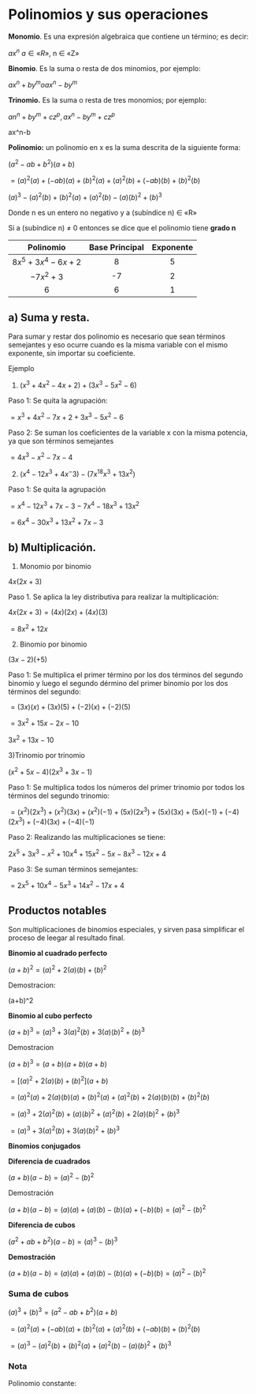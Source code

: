 # Polinomios y sus operaciones

**Monomio**. Es una expresión algebraica que contiene un término; es decir:

$ax^n$ $a ∈ «R»$, n ∈ «Z»

**Binomio**. Es la suma o resta de dos minomios, por ejemplo:

$ax^n + by^m o ax^n-by^m$

**Trinomio.** Es la suma o resta de tres monomios; por ejemplo:

$an^n + by^m + cz^p, ax^n-by^m + cz^p$

ax^n-b

**Polinomio:** un polinomio en x es la suma descrita de la siguiente forma:

$(a^2-ab+b^2)(a+b)$

$=(a)^2(a)+(-ab)(a)+(b)^2(a)+(a)^2(b)+(-ab)(b)+(b)^2(b)$

$(a)^3-(a)^2(b)+(b)^2(a)+(a)^2(b)-(a)(b)^2+(b)^3$

Donde n es un entero no negativo y a (subíndice n) ∈ «R»

Si a (subíndice n) ≠ 0 entonces se dice que el polinomio tiene **grado n**


|Polinomio| Base Principal | Exponente |
|:-:|:-:|:-:|
|$8x^5+3x^4-6x+2$|8|5|
|$-7x^2+3$|-7|2|
|6|6|1|

## a) Suma y resta.

Para sumar y restar dos polinomio es necesario que sean términos semejantes y eso ocurre cuando es la misma variable con el mismo exponente, sin importar su coeficiente.

Ejemplo

1.  $(x^3+4x^2-4x+2)+(3x^3-5x^2-6)$

Paso 1: Se quita la agrupación:

$=x^3+4x^2-7x+2+3x^3-5x^2-6$

Paso 2: Se suman los coeficientes de la variable x con la misma potencia, ya que son términos semejantes

$= 4x^3-x^2-7x-4$

2.  ($x^4-12x^3+4x^-3)-(7x^18x^3+13x^2)$

Paso 1: Se quita la agrupación

$= x^4-12x^3 +7x -3- 7x^4-18x^3+13x^2$

$= 6x^4 - 30x^3+13x^2+7x-3$

## b) Multiplicación.

1.  Monomio por binomio

$4x(2x+3)$

Paso 1. Se aplica la ley distributiva para realizar la multiplicación:

$4x (2x+3) = (4x)(2x)+(4x)(3)$

$=8x^2 +12x$

2.  Binomio por binomio

$(3x-2)(+5)$

Paso 1: Se multiplica el primer término por los dos términos del segundo binomio y luego el segundo dérmino del primer binomio por los dos términos del segundo:

$=(3x)(x)+(3x)(5)+(-2)(x)+(-2)(5)$

$=3x^2+15x-2x-10$

$3x ^2+13x-10$

3)Trinomio por trinomio

$(x^2+5x-4)(2x^3+3x-1)$

Paso 1: Se multiplica todos los números del primer trinomio por todos los términos del segundo trinomio:

$=(x^2)(2x^3)+(x^2)(3x)+(x^2)(-1)+(5x)(2x^3)+(5x)(3x)+(5x)(-1)+(-4)(2x^3)+(-4)(3x)+(-4)(-1)$

Paso 2: Realizando las multiplicaciones se tiene:

$2x^5+3x^3-x^2+10x^4+15x^2-5x-8x^3-12x+4$

Paso 3: Se suman términos semejantes:

$=2x^5+10x^4-5x^3+14x^2-17x+4$

## Productos notables

Son multiplicaciones de binomios especiales, y sirven pasa simplificar el proceso de leegar al resultado final.

**Binomio al cuadrado perfecto**

$(a+b)^2= (a)^2 +2(a)(b)+(b)^2$

Demostracion:

(a+b)^2

**Binomio al cubo perfecto**

$(a+b)^3=(a)^3+3(a)^2(b)+3(a)(b)^2+(b)^3$

Demostracion

$(a+b)^3=(a+b)(a+b)(a+b)$

$=[(a)^2+2(a)(b)+(b)^2](a+b)$

$=(a)^2(a)+2(a)(b)(a)+(b)^2(a)+(a)^2(b)+2(a)(b)(b)+(b)^2(b)$

$=(a)^3+2(a)^2(b)+(a)(b)^2+(a)^2(b)+2(a)(b)^2+(b)^3$

$=(a)^3+3(a)^2(b)+3(a)(b)^2+(b)^3$

**Binomios conjugados**

**Diferencia de cuadrados**

$(a+b)(a-b)=(a)^2-(b)^2$

Demostración

$(a+b)(a-b)=(a)(a)+(a)(b)-(b)(a)+(-b)(b)=(a)^2-(b)^2$

**Diferencia de cubos**

$(a^2+ab+b^2)(a-b)=(a)^3-(b)^3$

**Demostración**

$(a+b)(a-b)=(a)(a)+(a)(b)-(b)(a)+(-b)(b)=(a)^2-(b)^2$

### Suma de cubos



$(a)^3+(b)^3=(a^2-ab+b^2)(a+b)$

$=(a)^2(a)+(-ab)(a)+(b)^2(a)+(a)^2(b)+(-ab)(b)+(b)^2(b)$

$=(a)^3-(a)^2(b)+(b)^2(a)+(a)^2(b)-(a)(b)^2+(b)^3$

### Nota

Polinomio constante: